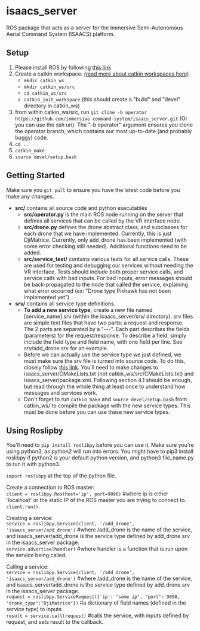 # isaacs_server

ROS package that acts as a server for the Immersive Semi-Autonomous Aerial Command System (ISAACS) platform.

## Setup

1. Please install ROS by following [this link](http://wiki.ros.org/melodic/Installation)
2. Create a catkin workspace. [(read more about catkin workspaces here)](http://wiki.ros.org/catkin/workspaces) 
    * `mkdir catkin_ws`
    * `mkdir catkin_ws/src`
    * `cd catkin_ws/src`
    * `catkin_init_workspace` (this should create a "build" and "devel" directory in catkin_ws)
3. from within catkin_ws/src, run `git clone -b operator https://github.com/immersive-command-system/isaacs_server.git` (Or you can use the ssh uri). The "-b operator" argument ensures you clone the operator branch, which contains our most up-to-date (and probably buggy) code.
4. `cd ..`
5. `catkin_make`
6. `source devel/setup.bash`

## Getting Started

Make sure you `git pull` to ensure you have the latest code before you make any changes. 

* **src/** contains all source code and python executables
    * **src/operator.py** is the main ROS node running on the server that defines all services that can be called by the VR interface node.
    * **src/drone.py** defines the drone abstract class, and subclasses for each drone that we have implemented. Currently, this is just DjiMatrice. Currently, only add_drone has been implemented (with some error checking still needed). Additional functions need to be added.
    * **src/service_test/** contains various tests for all service calls. These are used for testing and debugging our services without needing the VR interface. Tests should include both proper service calls, and service calls with bad inputs. For bad inputs, error messages should be back-propagated to the node that called the service, explaining what error occurred (ex: "Drone type Pixhawk has not been implemented yet")
* **srv/** contains all service type definitions.
    * **To add a new service type**, create a new file named [service_name].srv (within the isaacs_server/srv/ directory). srv files are simple text files that have two parts: a request and response. The 2 parts are separated by a "---". Each part describes the fields (parameters) for the request/response. To describe a field, simply include the field type and field name, with one field per line. See srv/add_drone.srv for an example. 
    * Before we can actually use the service type we just defined, we must make sure the srv file is turned into source code. To do this, closely follow [this link](http://wiki.ros.org/ROS/Tutorials/CreatingMsgAndSrv). You'll need to make changes to isaacs_server/CMakeLists.txt (not catkin_ws/src/CMakeLists.txt) and isaacs_server/package.xml. Following section 4.1 should be enough, but read through the whole thing at least once to understand how messages and services work.
    * Don't forget to run `catkin_make` and `source devel/setup.bash` from catkin_ws/ to compile the package with the new service types. This must be done before you can use these new service types.
    
## Using Roslipby

You'll need to `pip install roslibpy` before you can use it. Make sure you're using python3, as python2 will run into errors. You might have to pip3 install roslibpy if python2 is your default python version, and python3 file_name.py to run it with python3.

`import roslibpy` at the top of the python file.

Create a connection to ROS master:  
    `client = roslibpy.Ros(host='ip', port=9090)` #where ip is either 'localhost' or the static IP of the ROS master you are trying to connect to.  
    `client.run()`. 

Creating a service:   
`service = roslibpy.Service(client, '/add_drone', 'isaacs_server/add_drone')` #where /add_drone is the name of the service, and isaacs_server/add_drone is the service type defined by add_drone.srv in the isaacs_server package.  
`service.advertise(handler)` #where handler is a function that is run upon the service being called. 

Calling a service:  
`service = roslibpy.Service(client, '/add_drone', 'isaacs_server/add_drone')` #where /add_drone is the name of the service, and isaacs_server/add_drone is the service type defined by add_drone.srv in the isaacs_server package.  
`request = roslibpy.ServiceRequest({'ip': "some ip", "port": 9090, "drone_type":"DjiMatrice"})` #a dictionary of field names (defined in the service type) to inputs.  
`result = service.call(request)` #calls the service, with inputs defined by request, and sets result to the callback.  


